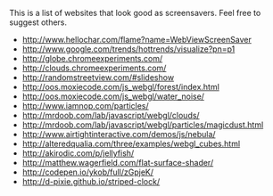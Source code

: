 This is a list of websites that look good as screensavers.
Feel free to suggest others.

 - http://www.hellochar.com/flame?name=WebViewScreenSaver
 - http://www.google.com/trends/hottrends/visualize?pn=p1
 - http://globe.chromeexperiments.com/
 - http://clouds.chromeexperiments.com/
 - http://randomstreetview.com/#slideshow
 - http://oos.moxiecode.com/js_webgl/forest/index.html
 - http://oos.moxiecode.com/js_webgl/water_noise/
 - http://www.iamnop.com/particles/
 - http://mrdoob.com/lab/javascript/webgl/clouds/
 - http://mrdoob.com/lab/javascript/webgl/particles/magicdust.html
 - http://www.airtightinteractive.com/demos/js/nebula/
 - http://alteredqualia.com/three/examples/webgl_cubes.html
 - http://akirodic.com/p/jellyfish/
 - http://matthew.wagerfield.com/flat-surface-shader/
 - http://codepen.io/ykob/full/zGpjeK/
 - http://d-pixie.github.io/striped-clock/
